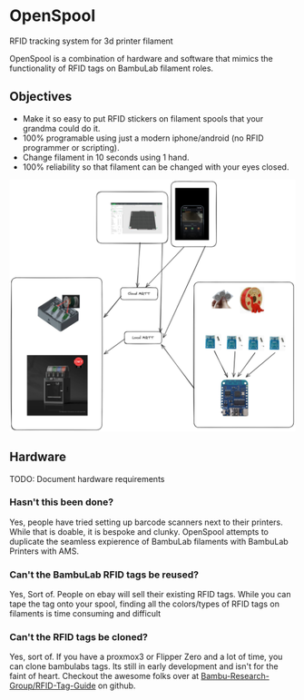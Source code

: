 # OpenSpool

RFID tracking system for 3d printer filament


OpenSpool is a combination of hardware and software that mimics the functionality of RFID tags on BambuLab filament roles. 

## Objectives

- Make it so easy to put RFID stickers on filament spools that your grandma could do it. 
- 100% programable using just a modern iphone/android (no RFID programmer or scripting).
- Change filament in 10 seconds using 1 hand. 
- 100% reliability so that filament can be changed with your eyes closed. 


![](/images/RainbowReel.png)




## Hardware

TODO: Document hardware requirements




### Hasn't this been done? 

Yes, people have tried setting up barcode scanners next to their printers. While that is doable, it is bespoke and clunky. OpenSpool attempts to duplicate the seamless expierence of BambuLab filaments with BambuLab Printers with AMS. 

### Can't the BambuLab RFID tags be reused? 

Yes, Sort of. People on ebay will sell their existing RFID tags. While you can tape the tag onto your spool, finding all the colors/types of RFID tags on filaments is time consuming and difficult

### Can't the RFID tags be cloned? 

Yes, sort of. If you have a proxmox3 or Flipper Zero and a lot of time, you can clone bambulabs tags. Its still in early development and isn't for the faint of heart. Checkout the awesome folks over at [Bambu-Research-Group/RFID-Tag-Guide](https://github.com/Bambu-Research-Group/RFID-Tag-Guide) on github. 